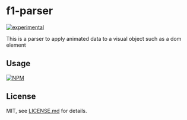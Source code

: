 # f1-parser

[![experimental](http://badges.github.io/stability-badges/dist/experimental.svg)](http://github.com/badges/stability-badges)

This is a parser to apply animated data to a visual object such as a dom element

## Usage

[![NPM](https://nodei.co/npm/f1-parser.png)](https://www.npmjs.com/package/f1-parser)

## License

MIT, see [LICENSE.md](http://github.com/jam3/f1-parser/blob/master/LICENSE.md) for details.
